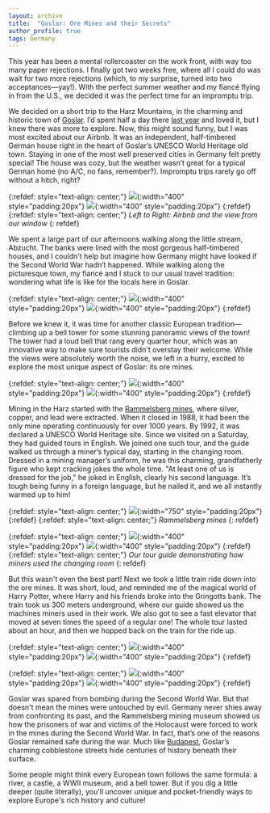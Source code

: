 ```yaml
---
layout: archive
title:  "Goslar: Ore Mines and their Secrets"
author_profile: true
tags: Germany
---
```


This year has been a mental rollercoaster on the work front, with way too many paper rejections. I finally got two weeks free, where all I could do was wait for two more rejections (which, to my surprise, turned into two acceptances—yay!). With the perfect summer weather and my fiancé flying in from the U.S., we decided it was the perfect time for an impromptu trip. 

We decided on a short trip to the Harz Mountains, in the charming and historic town of [Goslar](https://en.wikipedia.org/wiki/Goslar). I’d spent half a day there [last year](https://mugdhak30.github.io/Harz-Towns-Walking-History/) and loved it, but I knew there was more to explore. Now, this might sound funny, but I was most excited about our Airbnb. It was an independent, half-timbered German house right in the heart of Goslar’s UNESCO World Heritage old town. Staying in one of the most well preserved cities in Germany felt pretty special! The house was cozy, but the weather wasn’t great for a typical German home (no A/C, no fans, remember?). Impromptu trips rarely go off without a hitch, right? 

{:refdef: style="text-align: center;"}
![](/images/Goslar1.jpg){:width="400" style="padding:20px"}
![](/images/Goslar2.jpg){:width="400" style="padding:20px"}
{:refdef}
{:refdef: style="text-align: center;"}
*Left to Right: Airbnb and the view from our window*
{: refdef}

We spent a large part of our afternoons walking along the little stream, Abzucht. The banks were lined with the most gorgeous half-timbered houses, and I couldn't help but imagine how Germany might have looked if the Second World War hadn’t happened. While walking along the picturesque town, my fiancé and I stuck to our usual travel tradition: wondering what life is like for the locals here in Goslar. 

{:refdef: style="text-align: center;"}
![](/images/Goslar3.jpg){:width="400" style="padding:20px"}
![](/images/Goslar4.jpg){:width="400" style="padding:20px"}
{:refdef}

Before we knew it, it was time for another classic European tradition—climbing up a bell tower for some stunning panoramic views of the town! The tower had a loud bell that rang every quarter hour, which was an innovative way to make sure tourists didn't overstay their welcome. While the views were absolutely worth the noise, we left in a hurry, excited to explore the most unique aspect of Goslar: its ore mines.

{:refdef: style="text-align: center;"}
![](/images/Goslar5.jpg){:width="400" style="padding:20px"}
![](/images/Goslar6.jpg){:width="400" style="padding:20px"}
{:refdef}

Mining in the Harz started with the [Rammelsberg mines](https://www.rammelsberg.de/en/), where silver, copper, and lead were extracted. When it closed in 1988, it had been the only mine operating continuously for over 1000 years. By 1992, it was declared a UNESCO World Heritage site. Since we visited on a Saturday, they had guided tours in English. We joined one such tour, and the guide walked us through a miner’s typical day, starting in the changing room. Dressed in a mining manager’s uniform, he was this charming, grandfatherly figure who kept cracking jokes the whole time. "At least one of us is dressed for the job," he joked in English, clearly his second language. It’s tough being funny in a foreign language, but he nailed it, and we all instantly warmed up to him! 

{:refdef: style="text-align: center;"}
![](/images/Goslar11.jpg){:width="750" style="padding:20px"}
{:refdef}
{:refdef: style="text-align: center;"}
*Rammelsberg mines*
{: refdef}

{:refdef: style="text-align: center;"}
![](/images/Goslar7.jpg){:width="400" style="padding:20px"}
![](/images/Goslar8.jpg){:width="400" style="padding:20px"}
{:refdef}
{:refdef: style="text-align: center;"}
*Our tour guide demonstrating how miners used the changing room*
{: refdef}

But this wasn't even the best part! Next we took a little train ride down into the ore mines. It was short, loud, and reminded me of the magical world of Harry Potter, where Harry and his friends broke into the Gringotts bank. The train took us 300 meters underground, where our guide showed us the machines miners used in their work. We also got to see a fast elevator that moved at seven times the speed of a regular one! The whole tour lasted about an hour, and then we hopped back on the train for the ride up.

{:refdef: style="text-align: center;"}
![](/images/Goslar10.jpg){:width="400" style="padding:20px"}
![](/images/Goslar9.jpg){:width="400" style="padding:20px"}
{:refdef}


{:refdef: style="text-align: center;"}
![](/images/Goslar12.jpg){:width="400" style="padding:20px"}
![](/images/Goslar13.jpg){:width="400" style="padding:20px"}
{:refdef}

Goslar was spared from bombing during the Second World War. But that doesn't mean the mines were untouched by evil. Germany never shies away from confronting its past, and the Rammelsberg mining museum showed us how the prisoners of war and victims of the Holocaust were forced to work in the mines during the Second World War. In fact, that’s one of the reasons Goslar remained safe during the war. Much like [Budapest](https://mugdhak30.github.io/Budapest-Wonders/), Goslar’s charming cobblestone streets hide centuries of history beneath their surface.

Some people might think every European town follows the same formula: a river, a castle, a WWII museum, and a bell tower. But if you dig a little deeper (quite literally), you'll uncover unique and pocket-friendly ways to explore Europe's rich history and culture!